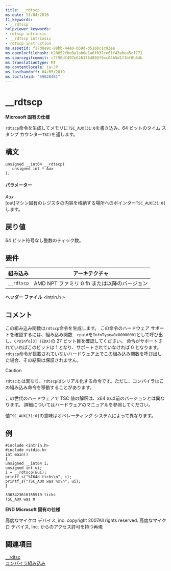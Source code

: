 ```yaml
---
title: __rdtscp
ms.date: 11/04/2016
f1_keywords:
- __rdtscp
helpviewer_keywords:
- rdtscp intrinsic
- __rdtscp intrinsic
- rdtscp instruction
ms.assetid: f17d9a9c-88bb-44e0-b69d-d516bc1c93ee
ms.openlocfilehash: b28052fbe0a1ab0e1a6f037ce61f43abea5cf771
ms.sourcegitcommit: c7f90df497e6261764893f9cc04b5d1f1bf0b64b
ms.translationtype: MT
ms.contentlocale: ja-JP
ms.lasthandoff: 04/05/2019
ms.locfileid: "59028481"
---
```

# <a name="rdtscp"></a>__rdtscp

**Microsoft 固有の仕様**

`rdtscp`命令を生成してメモリに`TSC_AUX[31:0`を書き込み、64 ビットのタイム スタンプ カウンター`TSC)`を返します。

## <a name="syntax"></a>構文

```
unsigned __int64 __rdtscp(
   unsigned int * Aux
);
```

#### <a name="parameters"></a>パラメーター

*Aux*<br/>
[out]マシン固有のレジスタの内容を格納する場所へのポインター`TSC_AUX[31:0]`します。

## <a name="return-value"></a>戻り値

64 ビット符号なし整数のティック数。

## <a name="requirements"></a>要件

|組み込み|アーキテクチャ|
|---------------|------------------|
|`__rdtscp`|AMD NPT ファミリ 0 fh または以降のバージョン|

**ヘッダー ファイル** \<intrin.h >

## <a name="remarks"></a>コメント

この組み込み関数は`rdtscp`命令を生成します。 この命令のハードウェア サポートを確認するには、組み込み関数`__cpuid`を`InfoType=0x80000001`として呼び出し、`CPUInfo[3] (EDX)`の 27 ビット目を確認してください。 命令がサポートされていればこのビットは 1 となり、サポートされていなければ 0 となります。  `rdtscp`命令が搭載されていないハードウェア上でこの組み込み関数を呼び出した場合、その結果は保証されません。

> [!CAUTION]
>  `rdtsc`とは異なり、`rdtscp`はシリアル化する命令です。ただし、コンパイラはこの組み込み命令を移動することがあります。  


この世代のハードウェアで TSC 値の解釈は、x64 の以前のバージョンとは異なります。  詳細についてはハードウェアのマニュアルを参照してください。

値`TSC_AUX[31:0]`の意味はオペレーティング システムによって異なります。

## <a name="example"></a>例

```
#include <intrin.h>
#include <stdio.h>
int main()
{
unsigned __int64 i;
unsigned int ui;
i = __rdtscp(&ui);
printf_s("%I64d ticks\n", i);
printf_s("TSC_AUX was %x\n", ui);
}
```

```Output
3363423610155519 ticks
TSC_AUX was 0
```

**END Microsoft 固有の仕様**

高度なマイクロ デバイス, inc. copyright 2007All rights reserved. 高度なマイクロ デバイス, Inc. からのアクセス許可を持つ再現

## <a name="see-also"></a>関連項目

[__rdtsc](../intrinsics/rdtsc.md)<br/>
[コンパイラ組み込み](../intrinsics/compiler-intrinsics.md)